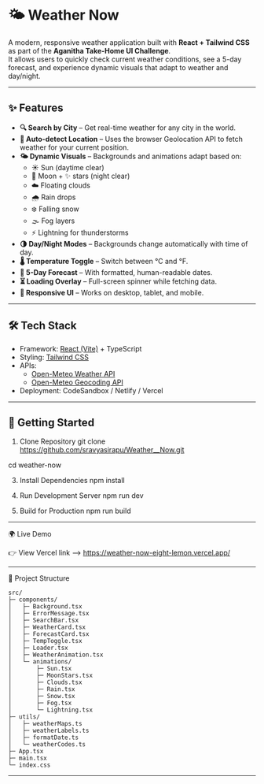 # 🌤️ Weather Now

A modern, responsive weather application built with **React + Tailwind CSS** as part of the **Aganitha Take-Home UI Challenge**.  
It allows users to quickly check current weather conditions, see a 5-day forecast, and experience dynamic visuals that adapt to weather and day/night.
_____________________________________________________________________________________________________________________________________________________________________________________________________________________

## ✨ Features

- **🔍 Search by City** – Get real-time weather for any city in the world.
- **📍 Auto-detect Location** – Uses the browser Geolocation API to fetch weather for your current position.
- **🌤️ Dynamic Visuals** – Backgrounds and animations adapt based on:
  - ☀️ Sun (daytime clear)
  - 🌙 Moon + ✨ stars (night clear)
  - ☁️ Floating clouds
  - 🌧️ Rain drops
  - ❄️ Falling snow
  - 🌫️ Fog layers
  - ⚡ Lightning for thunderstorms
- **🌗 Day/Night Modes** – Backgrounds change automatically with time of day.
- **🌡️ Temperature Toggle** – Switch between °C and °F.
- **📅 5-Day Forecast** – With formatted, human-readable dates.
- **⏳ Loading Overlay** – Full-screen spinner while fetching data.
- **📱 Responsive UI** – Works on desktop, tablet, and mobile.
_____________________________________________________________________________________________________________________________________________________________________________________________________________________

## 🛠️ Tech Stack

- Framework: [React (Vite)](https://vitejs.dev/) + TypeScript
- Styling: [Tailwind CSS](https://tailwindcss.com/)
- APIs:
  - [Open-Meteo Weather API](https://open-meteo.com/)
  - [Open-Meteo Geocoding API](https://open-meteo.com/en/docs/geocoding-api)
- Deployment: CodeSandbox / Netlify / Vercel
_____________________________________________________________________________________________________________________________________________________________________________________________________________________

## 🚀 Getting Started

1. Clone Repository
git clone
https://github.com/sravyasirapu/Weather__Now.git

cd weather-now

3. Install Dependencies
npm install

4. Run Development Server
npm run dev

5. Build for Production
npm run build

_____________________________________________________________________________________________________________________________________________________________________________________________________________________

🌍 Live Demo

👉 View Vercel link -->  https://weather-now-eight-lemon.vercel.app/
_____________________________________________________________________________________________________________________________________________________________________________________________________________________

📖 Project Structure
```
src/
├─ components/
│   ├─ Background.tsx
│   ├─ ErrorMessage.tsx
│   ├─ SearchBar.tsx
│   ├─ WeatherCard.tsx
│   ├─ ForecastCard.tsx
│   ├─ TempToggle.tsx
│   ├─ Loader.tsx
│   ├─ WeatherAnimation.tsx
│   └─ animations/
│       ├─ Sun.tsx
│       ├─ MoonStars.tsx
│       ├─ Clouds.tsx
│       ├─ Rain.tsx
│       ├─ Snow.tsx
│       ├─ Fog.tsx
│       └─ Lightning.tsx
├─ utils/
│   ├─ weatherMaps.ts
│   ├─ weatherLabels.ts
│   ├─ formatDate.ts
│   └─ weatherCodes.ts
├─ App.tsx
├─ main.tsx
└─ index.css
```
_____________________________________________________________________________________________________________________________________________________________________________________________________________________





